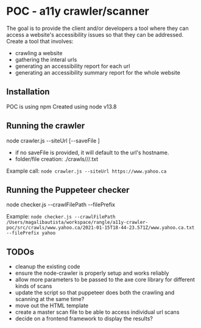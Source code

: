 # POC - a11y crawler/scanner
The goal is to provide the client and/or developers a tool where they can access a website's accessibility issues so that they can be addressed.
Create a tool that involves:
- crawling a website
- gathering the interal urls
- generating an accessibility report for each url
- generating an accessibility summary report for the whole website 

## Installation
POC is using npm
Created using node v13.8

## Running the crawler
node crawler.js --siteUrl <URL> [--saveFile <string>]

- if no saveFile is provided, it will default to the url's hostname.
- folder/file creation:  ./crawls/<hostname>/<timestamp>/<saveFile>.txt

Example call: `node crawler.js --siteUrl https://www.yahoo.ca`

## Running the Puppeteer checker
node checker.js --crawlFilePath <string> --filePrefix <string>

Example: `node checker.js --crawlFilePath /Users/magalibautista/workspace/rangle/a11y-crawler-poc/src/crawls/www.yahoo.ca/2021-01-15T18-44-23.571Z/www.yahoo.ca.txt --filePrefix yahoo`

## TODOs
- cleanup the existing code
- ensure the node-crawler is properly setup and works reliably
- allow more parameters to be passed to the axe core library for different kinds of scans
- update the script so that puppeteer does both the crawling and scanning at the same time?
- move out the HTML template
- create a master scan file to be able to access individual url scans
- decide on a frontend framework to display the results?